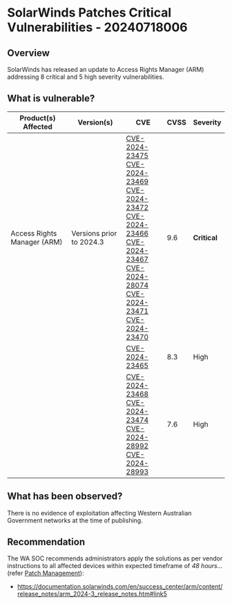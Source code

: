 # SolarWinds Patches Critical Vulnerabilities - 20240718006

## Overview

SolarWinds has released an update to Access Rights Manager (ARM) addressing 8 critical and 5 high severity vulnerabilities.

## What is vulnerable?

| Product(s) Affected         | Version(s)               | CVE                                                                                                                                                                                                                                                                                                                                                                                                                                                                                                                                                                                           | CVSS | Severity     |
| --------------------------- | ------------------------ | --------------------------------------------------------------------------------------------------------------------------------------------------------------------------------------------------------------------------------------------------------------------------------------------------------------------------------------------------------------------------------------------------------------------------------------------------------------------------------------------------------------------------------------------------------------------------------------------- | ---- | ------------ |
| Access Rights Manager (ARM) | Versions prior to 2024.3 | [CVE-2024-23475](https://nvd.nist.gov/vuln/detail/CVE-2024-23475) <br> [CVE-2024-23469](https://nvd.nist.gov/vuln/detail/CVE-2024-23469) <br> [CVE-2024-23472](https://nvd.nist.gov/vuln/detail/CVE-2024-23472) <br/> [CVE-2024-23466](https://nvd.nist.gov/vuln/detail/CVE-2024-23466) <br/> [CVE-2024-23467](https://nvd.nist.gov/vuln/detail/CVE-2024-23467) <br/> [CVE-2024-28074](https://nvd.nist.gov/vuln/detail/CVE-2024-28074) <br/> [CVE-2024-23471](https://nvd.nist.gov/vuln/detail/CVE-2024-23471) <br/> [CVE-2024-23470](https://nvd.nist.gov/vuln/detail/CVE-2024-23470) <br/> | 9.6  | **Critical** |
|                             |                          | [CVE-2024-23465](https://nvd.nist.gov/vuln/detail/CVE-2024-23465)                                                                                                                                                                                                                                                                                                                                                                                                                                                                                                                             | 8.3  | High         |
|                             |                          | [CVE-2024-23468](https://nvd.nist.gov/vuln/detail/CVE-2024-23468) </br> [CVE-2024-23474](https://nvd.nist.gov/vuln/detail/CVE-2024-23474) </br> [CVE-2024-28992](https://nvd.nist.gov/vuln/detail/CVE-2024-28992) </br> [CVE-2024-28993](https://nvd.nist.gov/vuln/detail/CVE-2024-28993)                                                                                                                                                                                                                                                                                                     | 7.6  | High         |

## What has been observed?

There is no evidence of exploitation affecting Western Australian Government networks at the time of publishing.

## Recommendation

The WA SOC recommends administrators apply the solutions as per vendor instructions to all affected devices within expected timeframe of *48 hours...* (refer [Patch Management](../guidelines/patch-management.md)):

- https://documentation.solarwinds.com/en/success_center/arm/content/release_notes/arm_2024-3_release_notes.htm#link5
